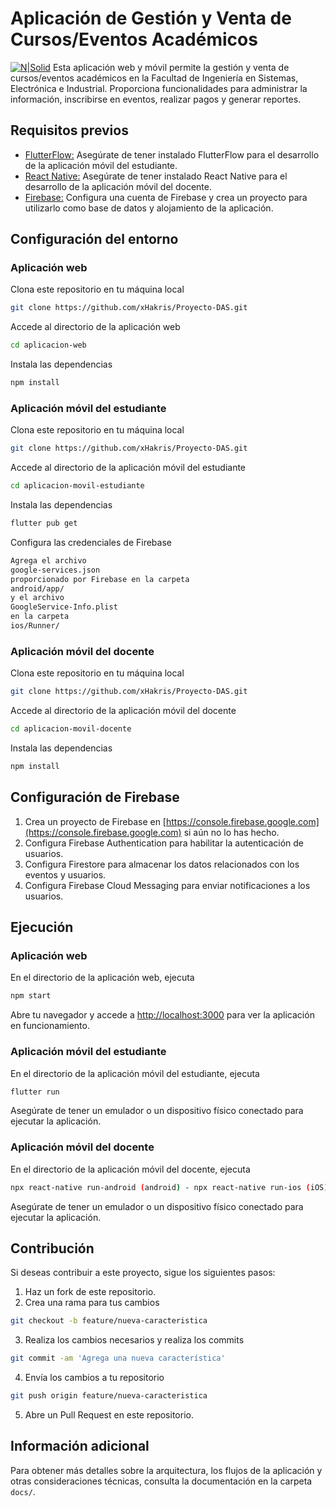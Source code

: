 
# Aplicación de Gestión y Venta de Cursos/Eventos Académicos
[![N|Solid](https://i.imgur.com/2ozG5eA.png)](https://nodesource.com/products/nsolid)
Esta aplicación web y móvil permite la gestión y venta de cursos/eventos académicos en la Facultad de Ingeniería en Sistemas, Electrónica e Industrial. Proporciona funcionalidades para administrar la información, inscribirse en eventos, realizar pagos y generar reportes.

## Requisitos previos
- [FlutterFlow:](https://flutterflow.io/) Asegúrate de tener instalado FlutterFlow para el desarrollo de la aplicación móvil del estudiante.
- [React Native:](https://reactnative.dev/) Asegúrate de tener instalado React Native para el desarrollo de la aplicación móvil del docente.
- [Firebase:](https://firebase.google.com/?hl=es) Configura una cuenta de Firebase y crea un proyecto para utilizarlo como base de datos y alojamiento de la aplicación.

## Configuración del entorno

### Aplicación web
Clona este repositorio en tu máquina local
```sh
git clone https://github.com/xHakris/Proyecto-DAS.git
```
Accede al directorio de la aplicación web
```sh
cd aplicacion-web
```
Instala las dependencias
```sh
npm install
```

### Aplicación móvil del estudiante
Clona este repositorio en tu máquina local
```sh
git clone https://github.com/xHakris/Proyecto-DAS.git
```
Accede al directorio de la aplicación móvil del estudiante
```sh
cd aplicacion-movil-estudiante
```
Instala las dependencias
```sh
flutter pub get
```
Configura las credenciales de Firebase
```sh
Agrega el archivo
google-services.json
proporcionado por Firebase en la carpeta 
android/app/
y el archivo 
GoogleService-Info.plist
en la carpeta 
ios/Runner/
```


### Aplicación móvil del docente
Clona este repositorio en tu máquina local
```sh
git clone https://github.com/xHakris/Proyecto-DAS.git
```
Accede al directorio de la aplicación móvil del docente
```sh
cd aplicacion-movil-docente
```
Instala las dependencias
```sh
npm install
```
## Configuración de Firebase
1. Crea un proyecto de Firebase en [https://console.firebase.google.com](https://console.firebase.google.com) si aún no lo has hecho.
2. Configura Firebase Authentication para habilitar la autenticación de usuarios.
3. Configura Firestore para almacenar los datos relacionados con los eventos y usuarios.
4. Configura Firebase Cloud Messaging para enviar notificaciones a los usuarios.

## Ejecución

### Aplicación web
En el directorio de la aplicación web, ejecuta
```sh
npm start
```
Abre tu navegador y accede a [http://localhost:3000](http://localhost:3000) para ver la aplicación en funcionamiento.

### Aplicación móvil del estudiante
En el directorio de la aplicación móvil del estudiante, ejecuta
```sh
flutter run
```
Asegúrate de tener un emulador o un dispositivo físico conectado para ejecutar la aplicación.

### Aplicación móvil del docente
En el directorio de la aplicación móvil del docente, ejecuta
```sh
npx react-native run-android (android) - npx react-native run-ios (iOS)
```
Asegúrate de tener un emulador o un dispositivo físico conectado para ejecutar la aplicación.

## Contribución

Si deseas contribuir a este proyecto, sigue los siguientes pasos:

1. Haz un fork de este repositorio.
2. Crea una rama para tus cambios
```sh
git checkout -b feature/nueva-caracteristica
```
3. Realiza los cambios necesarios y realiza los commits
```sh
git commit -am 'Agrega una nueva característica'
```
4. Envía los cambios a tu repositorio
```sh
git push origin feature/nueva-caracteristica
```
5. Abre un Pull Request en este repositorio.

## Información adicional

Para obtener más detalles sobre la arquitectura, los flujos de la aplicación y otras consideraciones técnicas, consulta la documentación en la carpeta `docs/`.
